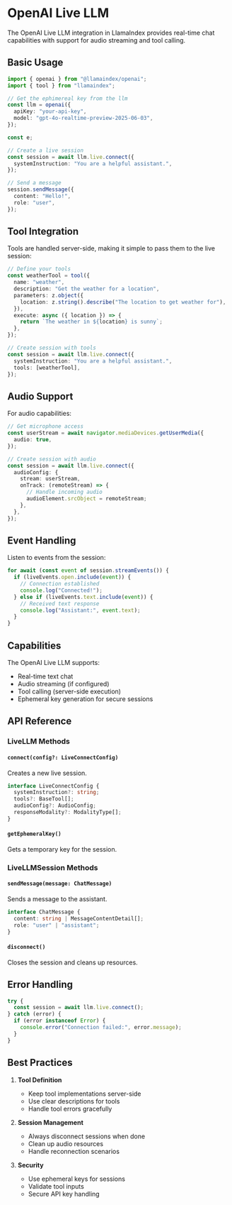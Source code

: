 # OpenAI Live LLM

The OpenAI Live LLM integration in LlamaIndex provides real-time chat capabilities with support for audio streaming and tool calling.

## Basic Usage

```typescript
import { openai } from "@llamaindex/openai";
import { tool } from "llamaindex";

// Get the ephimereal key from the llm
const llm = openai({
  apiKey: "your-api-key",
  model: "gpt-4o-realtime-preview-2025-06-03",
});

const e;

// Create a live session
const session = await llm.live.connect({
  systemInstruction: "You are a helpful assistant.",
});

// Send a message
session.sendMessage({
  content: "Hello!",
  role: "user",
});
```

## Tool Integration

Tools are handled server-side, making it simple to pass them to the live session:

```typescript
// Define your tools
const weatherTool = tool({
  name: "weather",
  description: "Get the weather for a location",
  parameters: z.object({
    location: z.string().describe("The location to get weather for"),
  }),
  execute: async ({ location }) => {
    return `The weather in ${location} is sunny`;
  },
});

// Create session with tools
const session = await llm.live.connect({
  systemInstruction: "You are a helpful assistant.",
  tools: [weatherTool],
});
```

## Audio Support

For audio capabilities:

```typescript
// Get microphone access
const userStream = await navigator.mediaDevices.getUserMedia({
  audio: true,
});

// Create session with audio
const session = await llm.live.connect({
  audioConfig: {
    stream: userStream,
    onTrack: (remoteStream) => {
      // Handle incoming audio
      audioElement.srcObject = remoteStream;
    },
  },
});
```

## Event Handling

Listen to events from the session:

```typescript
for await (const event of session.streamEvents()) {
  if (liveEvents.open.include(event)) {
    // Connection established
    console.log("Connected!");
  } else if (liveEvents.text.include(event)) {
    // Received text response
    console.log("Assistant:", event.text);
  }
}
```

## Capabilities

The OpenAI Live LLM supports:

- Real-time text chat
- Audio streaming (if configured)
- Tool calling (server-side execution)
- Ephemeral key generation for secure sessions

## API Reference

### LiveLLM Methods

#### `connect(config?: LiveConnectConfig)`

Creates a new live session.

```typescript
interface LiveConnectConfig {
  systemInstruction?: string;
  tools?: BaseTool[];
  audioConfig?: AudioConfig;
  responseModality?: ModalityType[];
}
```

#### `getEphemeralKey()`

Gets a temporary key for the session.

### LiveLLMSession Methods

#### `sendMessage(message: ChatMessage)`

Sends a message to the assistant.

```typescript
interface ChatMessage {
  content: string | MessageContentDetail[];
  role: "user" | "assistant";
}
```

#### `disconnect()`

Closes the session and cleans up resources.

## Error Handling

```typescript
try {
  const session = await llm.live.connect();
} catch (error) {
  if (error instanceof Error) {
    console.error("Connection failed:", error.message);
  }
}
```

## Best Practices

1. **Tool Definition**

   - Keep tool implementations server-side
   - Use clear descriptions for tools
   - Handle tool errors gracefully

2. **Session Management**

   - Always disconnect sessions when done
   - Clean up audio resources
   - Handle reconnection scenarios

3. **Security**
   - Use ephemeral keys for sessions
   - Validate tool inputs
   - Secure API key handling
